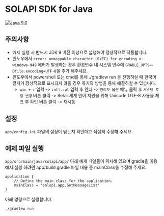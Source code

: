 # SOLAPI SDK for Java

[![Java 9.0](https://img.shields.io/badge/Java-v9.0-red.svg)](https://www.oracle.com/technetwork/java/javase/downloads/jdk9-downloads-3848520.html)

## 주의사항
* 예제 실행 시 반드시 JDK 9 버전 이상으로 실행해야 정상적으로 작동합니다.
* 윈도우에서 `error: unmappable character (0xEC) for encoding x-windows-949` 에러가 발생하는 경우 환경변수 내 시스템 변수에 `GRADLE_OPTS=-Dfile.encoding=UTF-8`을 추가 해주세요. 
* 윈도우에서 powershell 또는 cmd를 통해 ./gradlew run 을 진행하실 때 한국어 글자가 정상적으로 표시되지 않을 경우 하기의 방법을 통해 해결하실 수 있습니다.
    * `win + r` 입력 -> `intl.cpl` 입력 후 엔터 -> `관리자 옵션` 메뉴 클릭 후 `시스템 로캘 변경` 버튼 클릭 -> Beta: 세계 언어 지원을 위해 Unicode UTF-8 사용을 체크 후 확인 버튼 클릭 -> 재시동  

## 설정
`app/config.ini` 파일의 설정이 맞는지 확인하고 적절히 수정해 주세요.

## 예제 파일 실행
`app/src/main/java/solapi/app/` 아래 예제 파일들이 위치해 있으며 gradle을 이용해서 실행 하려면 app/build.gradle 파일 내용 중 mainClass를 수정해 주세요.

```
application {
    // Define the main class for the application.
    mainClass = 'solapi.app.GetMessageList'
}
```

아래 명령으로 실행합니다.

```
./gradlew run
```
